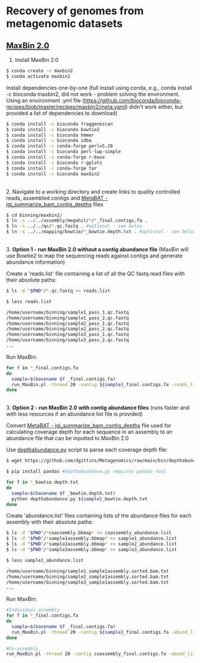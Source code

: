 # Recovery of genomes from metagenomic datasets

## [MaxBin 2.0](https://academic.oup.com/bioinformatics/article/32/4/605/1744462?login=true)

1. Install MaxBin 2.0

```bash
$ conda create -n maxbin2
$ conda activate maxbin2
```

Install dependencies one-by-one (full install using conda, e.g., conda install -c bioconda maxbin2, did not work - problem solving the environment. Using an environment .yml file (https://github.com/bioconda/bioconda-recipes/blob/master/recipes/maxbin2/meta.yaml) didn't work either, but provided a list of dependencies to download)

```bash
$ conda install -c bioconda fraggenescan
$ conda install -c bioconda bowtie2
$ conda install -c bioconda hmmer
$ conda install -c bioconda idba
$ conda install -c conda-forge perl=5.26
$ conda install -c bioconda perl-lwp-simple
$ conda install -c conda-forge r-base
$ conda install -c bioconda r-gplots
$ conda install -c conda-forge tar
$ conda install -c bioconda maxbin2
```

\
2. Navigate to a working directory and create links to quality controlled reads, assembled contigs and [MetaBAT - jgi_summarize_bam_contig_depths](https://bitbucket.org/berkeleylab/metabat/src/master/) files

```bash
$ cd binning/maxbin2/
$ ln -s ../../assembly/megahit/*/*_final.contigs.fa .
$ ln -s ../../qc/*.qc.fastq . #optional - see below
$ ln -s ../../mapping/bowtie/*_bowtie.depth.txt . #optional - see below
```

\
3. **Option 1 - run MaxBin 2.0 without a contig abundance file** (MaxBin will use Bowtie2 to map the sequencing reads against contigs and generate abundance information)

Create a 'reads.list' file containing a list of all the QC fastq read files with their absolute paths:

```bash
$ ls -d "$PWD"/*.qc.fastq >> reads.list
```

```bash
$ less reads.list

/home/username/binning/sample1_pass_1.qc.fastq
/home/username/binning/sample1_pass_2.qc.fastq
/home/username/binning/sample2_pass_1.qc.fastq
/home/username/binning/sample2_pass_2.qc.fastq
/home/username/binning/sample3_pass_1.qc.fastq
/home/username/binning/sample3_pass_2.qc.fastq
...
```

Run MaxBin:
```bash
for f in *_final.contigs.fa
do 
  sample=$(basename $f _final.contigs.fa)
  run_MaxBin.pl -thread 20 -contig ${sample}_final.contigs.fa -reads_list reads.list -out ${sample} >& ${sample}.maxbin2.log.txt
done
```

\
3. **Option 2 - run MaxBin 2.0 with contig abundance files** (runs faster and with less resources if an abundance list file is provided)

Convert [MetaBAT - jgi_summarize_bam_contig_depths](https://bitbucket.org/berkeleylab/metabat/src/master/) file used for calculating coverage depth for each sequence in an assembly to an abundance file that can be inputted to MaxBin 2.0

Use [depthabundance.py](https://github.com/dgittins/Metagenomics/blob/main/bin/depthabundance.py) script to parse each coverage depth file:

```bash
$ wget https://github.com/dgittins/Metagenomics/raw/main/bin/depthabundance.py #download depthabundance.py

$ pip install pandas #depthabundance.py requires pandas tool

for f in *_bowtie.depth.txt
do 
  sample=$(basename $f _bowtie.depth.txt)
  python depthabundance.py ${sample}_bowtie.depth.txt
done
```

Create 'abundance.list' files containing lists of the abundance files for each assembly with their absolute paths:

```bash
$ ls -d "$PWD"/*coassembly.bbmap* >> coassembly_abundance.list
$ ls -d "$PWD"/*sample1assembly.bbmap* >> sample1_abundance.list
$ ls -d "$PWD"/*sample2assembly.bbmap* >> sample2_abundance.list
$ ls -d "$PWD"/*sample3assembly.bbmap* >> sample3_abundance.list
```

```bash
$ less sample1_abundance.list

/home/username/binning/sample1_sample1assembly.sorted.bam.txt
/home/username/binning/sample2_sample1assembly.sorted.bam.txt
/home/username/binning/sample3_sample1assembly.sorted.bam.txt
...
```

Run MaxBin:
```bash
#Individual assembly
for f in *_final.contigs.fa
do 
  sample=$(basename $f _final.contigs.fa)
  run_MaxBin.pl -thread 20 -contig ${sample}_final.contigs.fa -abund_list ${sample}_abundance.list -out ${sample} >& ${sample}.maxbin2wdepth.log.txt
done

#Co-assembly
run_MaxBin.pl -thread 20 -contig coassembly_final.contigs.fa -abund_list coassembly_abundance.list -out coassembly >& coassembly.maxbin2wdepth.log.txt
```

